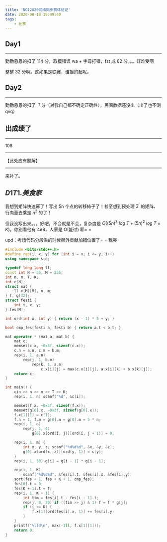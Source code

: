 ```yaml
---
title: 'NOI2020网络同步赛体验记'
date: 2020-08-18 18:49:40
tags:
    - 比赛
---
```


## Day1
---

勤勤恳恳的扣了 114 分，取模错误 wa + 字母打错，fst 成 82 分。。。好难受啊

整整 32 分啊。这如果是联赛，谁担的起呢。

## Day2
---

勤勤恳恳的扣了 ？分（对我自己都不确定正确性），民间数据还没出（出了也不测 qvq）

## 出成绩了
-----

108

-----

【此处应有题解】

-----

来补了。

## $D1T1. 美食家$

我想到矩阵快速幂了！写出 5n 个点的转移柿子了！甚至想到预处理 $2^i$ 的矩阵、行向量去乘是 $n^2$ 的了！

但我没写出来。。。好吧，不会就是不会，复杂度是 $O((5n)^3\ log\ T + (5n)^2\ log\ T \times K)$。你别看他有 4e8，人家是 O(能过) 耶= =

upd：考场代码分段乘的时候额外贡献加错位置了= = 我哭

``` c++
#include <bits/stdc++.h>
#define rep(i, x, y) for (int i = x; i <= y; i++)
using namespace std;

typedef long long ll;
const int N = 55, M = 255;
int n, m, T, K;
int c[N];
struct mat {
    ll x[M][M], n, m;
} f, g[32];
struct festi {
    int t, x, y;
} fes[M];

int ord(int x, int y) { return (x - 1) * 5 + y; }

bool cmp_fes(festi a, festi b) { return a.t < b.t; }

mat operator * (mat a, mat b) {
    mat c;
    memset(c.x, ~0x3f, sizeof(c.x));
    c.n = a.n, c.m = b.m;
    rep(i, 1, a.n)
        rep(j, 1, b.m)
            rep(k, 1, a.m)
                c.x[i][j] = max(c.x[i][j], a.x[i][k] + b.x[k][j]);
    return c;
}

int main() {
    cin >> n >> m >> T >> K;
    rep(i, 1, n) scanf("%d", &c[i]);

    memset(f.x, ~0x3f, sizeof(f.x));
    memset(g[0].x, ~0x3f, sizeof(g[0].x));
    f.x[1][1] = c[1];
    f.n = 1, f.m = g[0].n = g[0].m = 5 * n;
    rep(i, 1, n)
        rep(j, 1, 4)
            g[0].x[ord(i, j)][ord(i, j + 1)] = 0;

    rep(i, 1, m) {
        int x, y, z; scanf("%d%d%d", &x, &y, &z);
        g[0].x[ord(x, z)][ord(y, 1)] = c[y];
    }
    rep(i, 1, 30) g[i] = g[i - 1] * g[i - 1];

    rep(i, 1, K)
        scanf("%d%d%d", &fes[i].t, &fes[i].x, &fes[i].y);
    sort(fes + 1, fes + K + 1, cmp_fes);
    fes[0].t = 0;
    fes[K + 1].t = T;
    rep(i, 1, K + 1) {
        int tim = fes[i].t - fes[i - 1].t;
        rep(j, 0, 30) if ((tim >> j) & 1) f = f * g[j];
        if (i <= K) {
            f.x[1][ord(fes[i].x, 1)] += fes[i].y;
        }
    }
    printf("%lld\n", max(-1ll, f.x[1][1]));
    return 0;
}
```